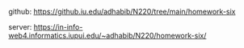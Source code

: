 github: https://github.iu.edu/adhabib/N220/tree/main/homework-six

server: https://in-info-web4.informatics.iupui.edu/~adhabib/N220/homework-six/